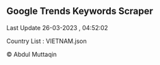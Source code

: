 

## Google Trends Keywords Scraper 
 
Last Update 26-03-2023 , 04:52:02

Country List :
VIETNAM.json



© Abdul Muttaqin 
